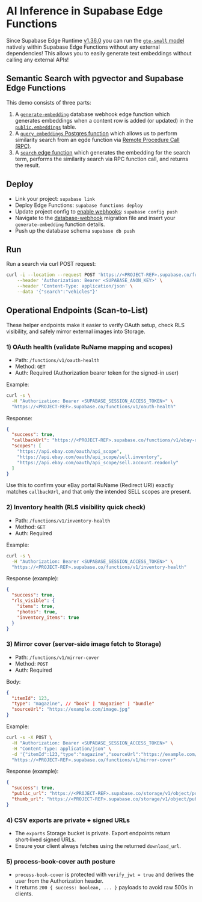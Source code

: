 # AI Inference in Supabase Edge Functions

Since Supabase Edge Runtime [v1.36.0](https://github.com/supabase/edge-runtime/releases/tag/v1.36.0) you can run the [`gte-small` model](https://huggingface.co/Supabase/gte-small) natively within Supabase Edge Functions without any external dependencies! This allows you to easily generate text embeddings without calling any external APIs!

## Semantic Search with pgvector and Supabase Edge Functions

This demo consists of three parts:

1. A [`generate-embedding`](./supabase/functions/generate-embedding/index.ts) database webhook edge function which generates embeddings when a content row is added (or updated) in the [`public.embeddings`](./supabase/migrations/20240408072601_embeddings.sql) table.
2. A [`query_embeddings` Postgres function](./supabase/migrations/20240410031515_vector-search.sql) which allows us to perform similarity search from an egde function via [Remote Procedure Call (RPC)](https://supabase.com/docs/guides/database/functions?language=js).
3. A [`search` edge function](./supabase/functions/search/index.ts) which generates the embedding for the search term, performs the similarity search via RPC function call, and returns the result.

## Deploy

- Link your project: `supabase link`
- Deploy Edge Functions: `supabase functions deploy`
- Update project config to [enable webhooks](https://supabase.com/docs/guides/local-development/cli/config#experimental.webhooks.enabled): `supabase config push`
- Navigate to the [database-webhook](./supabase/migrations/20240410041607_database-webhook.sql) migration file and insert your `generate-embedding` function details.
- Push up the database schema `supabase db push`

## Run

Run a search via curl POST request:

```bash
curl -i --location --request POST 'https://<PROJECT-REF>.supabase.co/functions/v1/search' \
    --header 'Authorization: Bearer <SUPABASE_ANON_KEY>' \
    --header 'Content-Type: application/json' \
    --data '{"search":"vehicles"}'
```

## Operational Endpoints (Scan-to-List)

These helper endpoints make it easier to verify OAuth setup, check RLS visibility, and safely mirror external images into Storage.

### 1) OAuth health (validate RuName mapping and scopes)

- Path: `/functions/v1/oauth-health`
- Method: `GET`
- Auth: Required (Authorization bearer token for the signed-in user)

Example:

```bash
curl -s \
  -H "Authorization: Bearer <SUPABASE_SESSION_ACCESS_TOKEN>" \
  "https://<PROJECT-REF>.supabase.co/functions/v1/oauth-health"
```

Response:

```json
{
  "success": true,
  "callbackUrl": "https://<PROJECT-REF>.supabase.co/functions/v1/ebay-oauth-callback",
  "scopes": [
    "https://api.ebay.com/oauth/api_scope",
    "https://api.ebay.com/oauth/api_scope/sell.inventory",
    "https://api.ebay.com/oauth/api_scope/sell.account.readonly"
  ]
}
```

Use this to confirm your eBay portal RuName (Redirect URI) exactly matches `callbackUrl`, and that only the intended SELL scopes are present.

### 2) Inventory health (RLS visibility quick check)

- Path: `/functions/v1/inventory-health`
- Method: `GET`
- Auth: Required

Example:

```bash
curl -s \
  -H "Authorization: Bearer <SUPABASE_SESSION_ACCESS_TOKEN>" \
  "https://<PROJECT-REF>.supabase.co/functions/v1/inventory-health"
```

Response (example):

```json
{
  "success": true,
  "rls_visible": {
    "items": true,
    "photos": true,
    "inventory_items": true
  }
}
```

### 3) Mirror cover (server-side image fetch to Storage)

- Path: `/functions/v1/mirror-cover`
- Method: `POST`
- Auth: Required

Body:

```json
{
  "itemId": 123,
  "type": "magazine", // "book" | "magazine" | "bundle"
  "sourceUrl": "https://example.com/image.jpg"
}
```

Example:

```bash
curl -s -X POST \
  -H "Authorization: Bearer <SUPABASE_SESSION_ACCESS_TOKEN>" \
  -H "Content-Type: application/json" \
  -d '{"itemId":123,"type":"magazine","sourceUrl":"https://example.com/image.jpg"}' \
  "https://<PROJECT-REF>.supabase.co/functions/v1/mirror-cover"
```

Response (example):

```json
{
  "success": true,
  "public_url": "https://<PROJECT-REF>.supabase.co/storage/v1/object/public/photos/<path>",
  "thumb_url": "https://<PROJECT-REF>.supabase.co/storage/v1/object/public/photos/<path>"
}
```

### 4) CSV exports are private + signed URLs

- The `exports` Storage bucket is private. Export endpoints return short‑lived signed URLs.
- Ensure your client always fetches using the returned `download_url`.

### 5) process-book-cover auth posture

- `process-book-cover` is protected with `verify_jwt = true` and derives the user from the Authorization header.
- It returns `200 { success: boolean, ... }` payloads to avoid raw 500s in clients.
